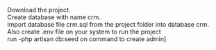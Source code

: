 Download the project.             
       Create database with name crm.           
             Import database file crm.sql from the project folder into database crm.          
               Also create .env file on your system to run the project   
                 run -php artisan db:seed on command to create admin]
                   
